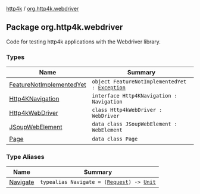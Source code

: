 [http4k](../index.md) / [org.http4k.webdriver](./index.md)

## Package org.http4k.webdriver

Code for testing http4k applications with the Webdriver library.

### Types

| Name | Summary |
|---|---|
| [FeatureNotImplementedYet](-feature-not-implemented-yet.md) | `object FeatureNotImplementedYet : `[`Exception`](https://kotlinlang.org/api/latest/jvm/stdlib/kotlin/-exception/index.html) |
| [Http4KNavigation](-http4-k-navigation/index.md) | `interface Http4KNavigation : Navigation` |
| [Http4kWebDriver](-http4k-web-driver/index.md) | `class Http4kWebDriver : WebDriver` |
| [JSoupWebElement](-j-soup-web-element/index.md) | `data class JSoupWebElement : WebElement` |
| [Page](-page/index.md) | `data class Page` |

### Type Aliases

| Name | Summary |
|---|---|
| [Navigate](-navigate.md) | `typealias Navigate = (`[`Request`](../org.http4k.core/-request/index.md)`) -> `[`Unit`](https://kotlinlang.org/api/latest/jvm/stdlib/kotlin/-unit/index.html) |
